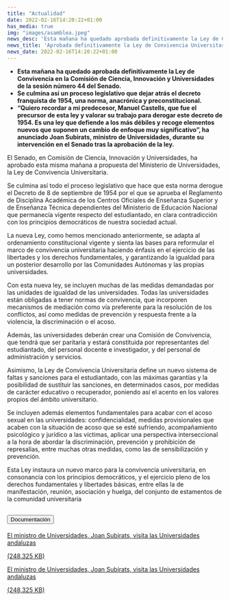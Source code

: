 ```yaml
---
title: "Actualidad"
date: 2022-02-16T14:20:22+01:00
has_media: true
img: "images/asamblea.jpeg"
news_desc: 'Esta mañana ha quedado aprobada definitivamente la Ley de Convivencia en la Comisión de Ciencia, Innovación y Universidades de la sesión número 44 del Senado.'
news_title: 'Aprobada definitivamente la Ley de Convivencia Universitaria propuesta por el Ministerio de Universidades'
news_date: 2022-02-16T14:20:22+01:00
---
```

<ul>
<li><b>Esta ma&ntilde;ana ha quedado aprobada definitivamente la Ley de Convivencia en la Comisi&oacute;n de Ciencia, Innovaci&oacute;n y Universidades de la sesi&oacute;n n&uacute;mero 44 del Senado.</b></li>
<li><b>Se culmina as&iacute; un proceso legislativo que dejar atr&aacute;s el decreto franquista de 1954, una norma, anacr&oacute;nica y preconstitucional.</b></li>
<li><b>&ldquo;Quiero recordar a mi predecesor, Manuel Castells, que fue el precursor de esta ley y valorar su trabajo para derogar este decreto de 1954. Es una ley que defiende a los m&aacute;s d&eacute;biles y recoge elementos nuevos que suponen un cambio de enfoque muy significativo&rdquo;, ha anunciado Joan Subirats, ministro de Universidades, durante su intervenci&oacute;n en el Senado tras la aprobaci&oacute;n de la ley.</b></li>
</ul>
<p>El Senado, en Comisi&oacute;n de Ciencia, Innovaci&oacute;n y Universidades, ha aprobado esta misma ma&ntilde;ana a propuesta del Ministerio de Universidades, la Ley de Convivencia Universitaria.</p>
<p>Se culmina as&iacute; todo el proceso legislativo que hace que esta norma derogue el Decreto de 8 de septiembre de 1954 por el que se aprueba el Reglamento de Disciplina Acad&eacute;mica de los Centros Oficiales de Ense&ntilde;anza Superior y de Ense&ntilde;anza T&eacute;cnica dependientes del Ministerio de Educaci&oacute;n Nacional que permanec&iacute;a vigente respecto del estudiantado, en clara contradicci&oacute;n con los principios democr&aacute;ticos de nuestra sociedad actual.</p>
<p>La nueva Ley, como hemos mencionado anteriormente, se adapta al ordenamiento constitucional vigente y sienta las bases para reformular el marco de convivencia universitaria haciendo &eacute;nfasis en el ejercicio de las libertades y los derechos fundamentales, y garantizando la igualdad para un posterior desarrollo por las Comunidades Aut&oacute;nomas y las propias universidades.</p>
<p>Con esta nueva ley, se incluyen muchas de las medidas demandadas por las unidades de igualdad de las universidades. Todas las universidades est&aacute;n obligadas a tener normas de convivencia, que incorporen mecanismos de mediaci&oacute;n como v&iacute;a preferente para la resoluci&oacute;n de los conflictos, as&iacute; como medidas de prevenci&oacute;n y respuesta frente a la violencia, la discriminaci&oacute;n o el acoso.</p>
<p>Adem&aacute;s, las universidades deber&aacute;n crear una Comisi&oacute;n de Convivencia, que tendr&aacute; que ser paritaria y estar&aacute; constituida por representantes del estudiantado, del personal docente e investigador, y del personal de administraci&oacute;n y servicios.</p>
<p>Asimismo, la Ley de Convivencia Universitaria define un nuevo sistema de faltas y sanciones para el estudiantado, con las m&aacute;ximas garant&iacute;as y la posibilidad de sustituir las sanciones, en determinados casos, por medidas de car&aacute;cter educativo o recuperador, poniendo as&iacute; el acento en los valores propios del &aacute;mbito universitario.</p>
<p>Se incluyen adem&aacute;s elementos fundamentales para acabar con el acoso sexual en las universidades: confidencialidad, medidas provisionales que acaben con la situaci&oacute;n de acoso que se est&eacute; sufriendo, acompa&ntilde;amiento psicol&oacute;gico y jur&iacute;dico a las v&iacute;ctimas, aplicar una perspectiva interseccional a la hora de abordar la discriminaci&oacute;n, prevenci&oacute;n y prohibici&oacute;n de represalias, entre muchas otras medidas, como las de sensibilizaci&oacute;n y prevenci&oacute;n.&nbsp;</p>
<p>Esta Ley instaura un nuevo marco para la convivencia universitaria, en consonancia con los principios democr&aacute;ticos, y el ejercicio pleno de los derechos fundamentales y libertades b&aacute;sicas, entre ellas la de manifestaci&oacute;n, reuni&oacute;n, asociaci&oacute;n y huelga, del conjunto de estamentos de la comunidad universitaria</p>
<section>
    <article>
        <div class="container">
            <div class="row my-45 justify-content-md-center">
                <div class="col-md-10 content_collapse">
                    <div class="accordion accordion_alt" id="accordeonAlt">
                        <div class="accordion-item">
                            <h2 class="accordion-header" id="accordionAltHeading2">
                                <button class="accordion-button expanded" type="button" data-bs-toggle="collapse" data-bs-target="#accordionAlt2" aria-expanded="false" aria-controls="accordionAlt2">
                                    <span class="icon"><i class="fas fa-file-pdf"></i></span>Documentación
                                </button>
                            </h2>
                            <div id="accordionAlt2" class="accordion-collapse collapse show" aria-labelledby="accordionAltHeading2">
                                <div class="accordion-body">
                                    <div id="section_link">
                                        <div class="container-fluid sp">
                                            <div class="row w-100">
                                                <div class="col-lg-12 cards_download_cnt">
                                                    <div class="row jcc_mobile">
                                                        <div class="download_card">
                                                            <a class="card flex-column" href="{{<siteurl>}}documentos/PDF/news/03032022_Ministro_Subirats_visita_universidades_andaluzas_2.pdf" target="_blank">
                                                                <div class="card-header">
                                                                    <i class="fal fa-download"></i>
                                                                </div>
                                                                <div class="card-body">
                                                                    <p class="text_body">El ministro de Universidades, Joan Subirats, visita las Universidades andaluzas</p>
                                                                    <p class="text_file">
                                                                        <i class="fal fa-file-pdf pdf_icon"></i> (248,325 KB)
                                                                    </p>
                                                                </div>
                                                            </a>
                                                        </div>
                                                    </div>
                                                </div>
                                                <!-- MOBILE VERSION WITH SLIDER -->
                                                <div class="col-12" id="section_box_download_card_slider">
                                                    <div class="swiper" id="slider_download_archive">
                                                        <div class="swiper-wrapper">
                                                        <div class="swiper-slide">
                                                            <div class="download_card">
                                                                <a class="card" href="{{<siteurl>}}documentos/PDF/news/03032022_Ministro_Subirats_visita_universidades_andaluzas_2.pdf" target="_blank">
                                                                    <div class="card-header">
                                                                        <i class="fal fa-download"></i>
                                                                    </div>
                                                                    <div class="card-body">
                                                                        <p class="text_body">El ministro de Universidades, Joan Subirats, visita las Universidades andaluzas</p>
                                                                        <p class="text_file">
                                                                            <i class="fal fa-file-pdf pdf_icon"></i> (248,325 KB)
                                                                        </p>
                                                                    </div>
                                                                </a>
                                                            </div>
                                                        </div>
                                                        </div>
                                                        <div class="swiper-pagination"></div>
                                                    </div>
                                                </div>
                                            </div>
                                        </div>
                                    </div>
                                </div>
                            </div>
                        </div>
                    </div>
                </div>
            </div>
        </div>
    </article> 
</section>